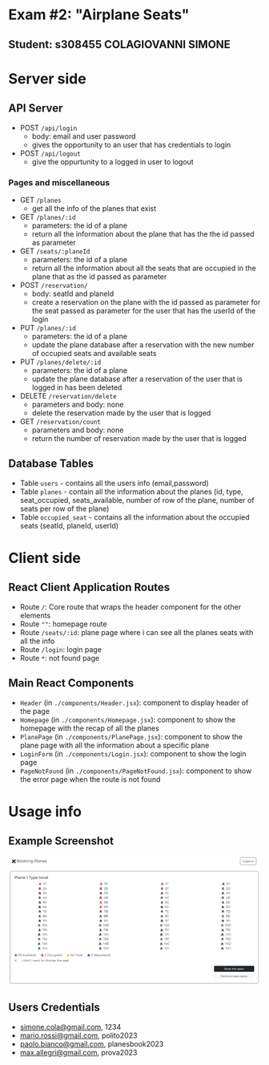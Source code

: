 # Exam #2: "Airplane Seats"

## Student: s308455 COLAGIOVANNI SIMONE

# Server side

## API Server

- POST `/api/login`
  - body: email and user password
  - gives the opportunity to an user that has credentials to login
- POST `/api/logout`
  - give the oppurtunity to a logged in user to logout

### Pages and miscellaneous

- GET `/planes`
  - get all the info of the planes that exist
- GET `/planes/:id`
  - parameters: the id of a plane
  - return all the information about the plane that has the the id passed as parameter
- GET `/seats/:planeId`
  - parameters: the id of a plane
  - return all the information about all the seats that are occupied in the plane that as the id passed as parameter
- POST `/reservation/`
  - body: seatId and planeId
  - create a reservation on the plane with the id passed as parameter for the seat passed as parameter for the user that has the userId of the login
- PUT `/planes/:id`
  - parameters: the id of a plane
  - update the plane database after a reservation with the new number of occupied seats and available seats
- PUT `/planes/delete/:id`
  - parameters: the id of a plane
  - update the plane database after a reservation of the user that is logged in has been deleted
- DELETE `/reservation/delete`
  - parameters and body: none
  - delete the reservation made by the user that is logged
- GET `/reservation/count`
  - parameters and body: none
  - return the number of reservation made by the user that is logged

## Database Tables

- Table `users` - contains all the users info (email,password)
- Table `planes` - contain all the information about the planes (id, type, seat_occupied, seats_available, number of row of the plane, number of seats per row of the plane)
- Table `occupied_seat` - contains all the information about the occupied seats (seatId, planeId, userId)

# Client side

## React Client Application Routes

- Route `/`: Core route that wraps the header component for the other elements
- Route `""`: homepage route
- Route `/seats/:id`: plane page where i can see all the planes seats with all the info
- Route `/login`: login page
- Route `*`: not found page

## Main React Components

- `Header` (in `./components/Header.jsx`): component to display header of the page
- `Homepage` (in `./components/Homepage.jsx`): component to show the homepage with the recap of all the planes
- `PlanePage` (in `./components/PlanePage.jsx`): component to show the plane page with all the information about a specific plane
- `LoginForm` (in `./components/Login.jsx`): component to show the login page
- `PageNotFound` (in `./components/PageNotFound.jsx`): component to show the error page when the route is not found

# Usage info

## Example Screenshot

![](./img/screenshot.png)

## Users Credentials

- simone.cola@gmail.com, 1234
- mario.rossi@gmail.com, polito2023
- paolo.bianco@gmail.com, planesbook2023
- max.allegri@gmail.com, prova2023
